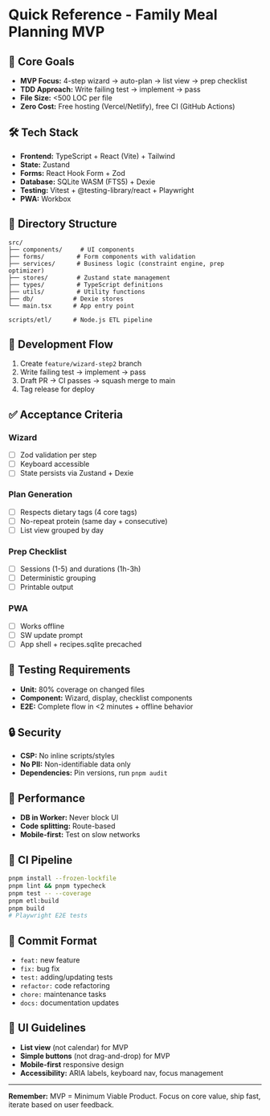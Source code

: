 # Quick Reference - Family Meal Planning MVP

## 🎯 Core Goals

- **MVP Focus:** 4-step wizard → auto-plan → list view → prep checklist
- **TDD Approach:** Write failing test → implement → pass
- **File Size:** <500 LOC per file
- **Zero Cost:** Free hosting (Vercel/Netlify), free CI (GitHub Actions)

## 🛠️ Tech Stack

- **Frontend:** TypeScript + React (Vite) + Tailwind
- **State:** Zustand
- **Forms:** React Hook Form + Zod
- **Database:** SQLite WASM (FTS5) + Dexie
- **Testing:** Vitest + @testing-library/react + Playwright
- **PWA:** Workbox

## 📁 Directory Structure

```
src/
├── components/     # UI components
├── forms/         # Form components with validation
├── services/      # Business logic (constraint engine, prep optimizer)
├── stores/        # Zustand state management
├── types/         # TypeScript definitions
├── utils/         # Utility functions
├── db/           # Dexie stores
└── main.tsx      # App entry point

scripts/etl/      # Node.js ETL pipeline
```

## 🔄 Development Flow

1. Create `feature/wizard-step2` branch
2. Write failing test → implement → pass
3. Draft PR → CI passes → squash merge to main
4. Tag release for deploy

## ✅ Acceptance Criteria

### Wizard

- [ ] Zod validation per step
- [ ] Keyboard accessible
- [ ] State persists via Zustand + Dexie

### Plan Generation

- [ ] Respects dietary tags (4 core tags)
- [ ] No-repeat protein (same day + consecutive)
- [ ] List view grouped by day

### Prep Checklist

- [ ] Sessions (1-5) and durations (1h-3h)
- [ ] Deterministic grouping
- [ ] Printable output

### PWA

- [ ] Works offline
- [ ] SW update prompt
- [ ] App shell + recipes.sqlite precached

## 🧪 Testing Requirements

- **Unit:** 80% coverage on changed files
- **Component:** Wizard, display, checklist components
- **E2E:** Complete flow in <2 minutes + offline behavior

## 🔒 Security

- **CSP:** No inline scripts/styles
- **No PII:** Non-identifiable data only
- **Dependencies:** Pin versions, run `pnpm audit`

## 📱 Performance

- **DB in Worker:** Never block UI
- **Code splitting:** Route-based
- **Mobile-first:** Test on slow networks

## 🚀 CI Pipeline

```bash
pnpm install --frozen-lockfile
pnpm lint && pnpm typecheck
pnpm test -- --coverage
pnpm etl:build
pnpm build
# Playwright E2E tests
```

## 📝 Commit Format

- `feat:` new feature
- `fix:` bug fix
- `test:` adding/updating tests
- `refactor:` code refactoring
- `chore:` maintenance tasks
- `docs:` documentation updates

## 🎨 UI Guidelines

- **List view** (not calendar) for MVP
- **Simple buttons** (not drag-and-drop) for MVP
- **Mobile-first** responsive design
- **Accessibility:** ARIA labels, keyboard nav, focus management

---

**Remember:** MVP = Minimum Viable Product. Focus on core value, ship fast, iterate based on user feedback.
